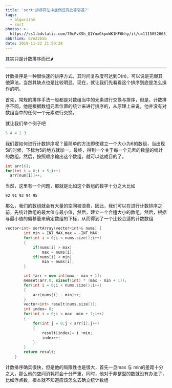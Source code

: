 ```yaml
---
title: 'sort:排序算法中居然还有此等邪道?'
tags:
  - algorithm
  - sort
photos: >-
  https://ss1.bdstatic.com/70cFvXSh_Q1YnxGkpoWK1HF6hhy/it/u=1115052063,1751615944&fm=26&gp=0.jpg
abbrlink: b7e22b5b
date: 2019-11-22 21:50:28
---
```


其实只是计数排序而已🌶

<!-- more -->

------

计数排序是一种很快速的排序方式，其时间复杂度可达到O(n)，可以说是完爆其他算法，当然其缺点也是比较明显。现在，就让我们先看看这个排序到底是怎么操作的吧。

首先，常规的排序手法一般都是对数组当中的元素进行交换与排序，但是，计数排序不同，他是根据数组元素位置的统计来进行排序的，从原理上来说，他并没有对数组当中的任何一个元素进行交换。

就让我们举个例子吧

```cpp
5 4 4 2 3
```

我们要如何进行计数排序呢？最简单的方法即使建立一个大小为6的数组，当出现5的时候，下标为5的地方就加一，最终，得到一个关于每一个元素的数量的统计的数组，然后，按照顺序输出这个数组，就可以达成目的了。

```cpp
int arr[6];
for(int i = 0;i < 5;i++)
  arr[num[i]]++;
```

当然，这里有一个问题，那就是比如这个数组的数字十分之大比如
```
92 91 93 94 95
```

那么，我们的数组就会有大量的空间被浪费，因此，我们可以在进行计数排序之前，先统计数组的最大值与最小值，然后，建立一个合适大小的数组，然后，根据与最小值的偏移量来确定数组的下标，从而得到了一个比较合适的计数数组

```cpp
vector<int> sortArray(vector<int>& nums) {
        int min = INT_MAX,max = -INT_MAX;
        for(int i = 0;i < nums.size();i++)
        {
            if(nums[i] > max)
                max = nums[i];
            if(nums[i] < min)
                min = nums[i];
        }

        int *arr = new int[max - min + 1];
        memset(arr,0, sizeof(int) * (max - min + 1));
        for(int i = 0;i < nums.size();i++)
        {
            arr[nums[i] - min]++;
        }
        vector<int> result(nums.size());
        int index= 0;
        for(int i = 0;i < max- min + 1;i++)
        {
            for(int j = 0;j < arr[i];j++)
            {
                result[index]= i +min;
                index++;
            }
        }
        return result;
    }
```

计数排序确实很快，但是他的局限性也是很大，首先一旦max 与 min的差距十分之大，那么他的空间消耗将会十分严重，同时，他对于非整型的数就没有办法了，比如浮点数，根本就不知道应该怎么去确立统计数组
